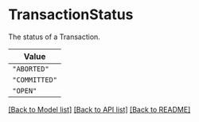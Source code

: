 # TransactionStatus

The status of a Transaction.


| **Value** |
| --------- |
| `"ABORTED"` |
| `"COMMITTED"` |
| `"OPEN"` |


[[Back to Model list]](../../../../README.md#models-v1-link) [[Back to API list]](../../../../README.md#apis-v1-link) [[Back to README]](../../../../README.md)
